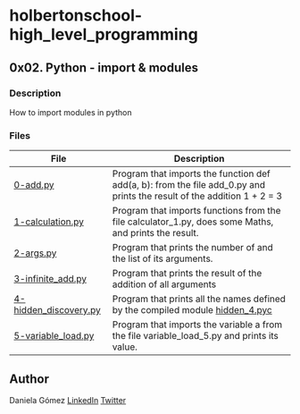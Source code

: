 # holbertonschool-high_level_programming

## 0x02. Python - import & modules

### Description
How to import modules in python


### Files

| File | Description |
| ------ | ------ |
| [0-add.py]() | Program that imports the function def add(a, b): from the file add_0.py and prints the result of the addition 1 + 2 = 3 |
| [1-calculation.py]() |  Program that imports functions from the file calculator_1.py, does some Maths, and prints the result. |
| [2-args.py]() | Program that prints the number of and the list of its arguments. |
| [3-infinite_add.py]() | Program that prints the result of the addition of all arguments|
| [4-hidden_discovery.py]() | Program that prints all the names defined by the compiled module [hidden_4.pyc](https://github.com/holbertonschool/0x02.py/raw/master/hidden_4.pyc) |
| [5-variable_load.py]() | Program that imports the variable a from the file variable_load_5.py and prints its value. |

## Author

Daniela Gómez [LinkedIn](https://www.linkedin.com/in/daniela-g%C3%B3mez-2ba828187/)
[Twitter](https://twitter.com/darkinss)
